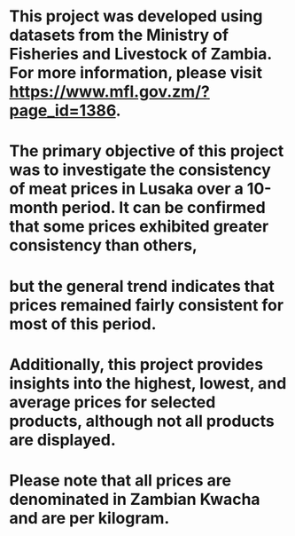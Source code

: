 # This project was developed using datasets from the Ministry of Fisheries and Livestock of Zambia. For more information, please visit https://www.mfl.gov.zm/?page_id=1386.
# The primary objective of this project was to investigate the consistency of meat prices in Lusaka over a 10-month period. It can be confirmed that some prices exhibited greater consistency than others,
# but the general trend indicates that prices remained fairly consistent for most of this period.
# Additionally, this project provides insights into the highest, lowest, and average prices for selected products, although not all products are displayed.
# Please note that all prices are denominated in Zambian Kwacha and are per kilogram.
